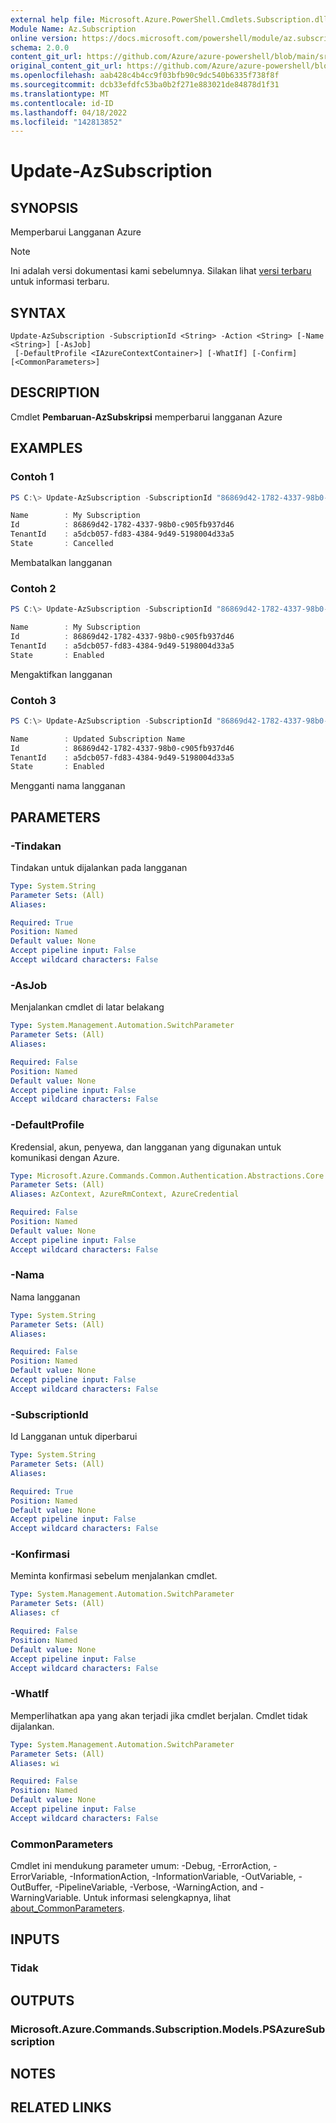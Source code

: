 ```yaml
---
external help file: Microsoft.Azure.PowerShell.Cmdlets.Subscription.dll-Help.xml
Module Name: Az.Subscription
online version: https://docs.microsoft.com/powershell/module/az.subscription/update-azsubscription
schema: 2.0.0
content_git_url: https://github.com/Azure/azure-powershell/blob/main/src/Subscription/Subscription/help/Update-AzSubscription.md
original_content_git_url: https://github.com/Azure/azure-powershell/blob/main/src/Subscription/Subscription/help/Update-AzSubscription.md
ms.openlocfilehash: aab428c4b4cc9f03bfb90c9dc540b6335f738f8f
ms.sourcegitcommit: dcb33efdfc53ba0b2f271e883021de84878d1f31
ms.translationtype: MT
ms.contentlocale: id-ID
ms.lasthandoff: 04/18/2022
ms.locfileid: "142813852"
---
```

# Update-AzSubscription

## SYNOPSIS
Memperbarui Langganan Azure

> [!NOTE]
>Ini adalah versi dokumentasi kami sebelumnya. Silakan lihat [versi terbaru](/powershell/module/az.subscription/update-azsubscription) untuk informasi terbaru.

## SYNTAX

```
Update-AzSubscription -SubscriptionId <String> -Action <String> [-Name <String>] [-AsJob]
 [-DefaultProfile <IAzureContextContainer>] [-WhatIf] [-Confirm] [<CommonParameters>]
```

## DESCRIPTION
Cmdlet **Pembaruan-AzSubskripsi** memperbarui langganan Azure

## EXAMPLES

### Contoh 1
```powershell
PS C:\> Update-AzSubscription -SubscriptionId "86869d42-1782-4337-98b0-c905fb937d46" -Action "Cancel"

Name        : My Subscription
Id          : 86869d42-1782-4337-98b0-c905fb937d46
TenantId    : a5dcb057-fd83-4384-9d49-5198004d33a5
State       : Cancelled 
```

Membatalkan langganan

### Contoh 2
```powershell
PS C:\> Update-AzSubscription -SubscriptionId "86869d42-1782-4337-98b0-c905fb937d46" -Action "Enable"

Name        : My Subscription
Id          : 86869d42-1782-4337-98b0-c905fb937d46
TenantId    : a5dcb057-fd83-4384-9d49-5198004d33a5
State       : Enabled
```

Mengaktifkan langganan

### Contoh 3
```powershell
PS C:\> Update-AzSubscription -SubscriptionId "86869d42-1782-4337-98b0-c905fb937d46" -Action "Rename" -Name "Updated Subscription Name"

Name        : Updated Subscription Name
Id          : 86869d42-1782-4337-98b0-c905fb937d46
TenantId    : a5dcb057-fd83-4384-9d49-5198004d33a5
State       : Enabled
```

Mengganti nama langganan

## PARAMETERS

### -Tindakan
Tindakan untuk dijalankan pada langganan

```yaml
Type: System.String
Parameter Sets: (All)
Aliases:

Required: True
Position: Named
Default value: None
Accept pipeline input: False
Accept wildcard characters: False
```

### -AsJob
Menjalankan cmdlet di latar belakang

```yaml
Type: System.Management.Automation.SwitchParameter
Parameter Sets: (All)
Aliases:

Required: False
Position: Named
Default value: None
Accept pipeline input: False
Accept wildcard characters: False
```

### -DefaultProfile
Kredensial, akun, penyewa, dan langganan yang digunakan untuk komunikasi dengan Azure.

```yaml
Type: Microsoft.Azure.Commands.Common.Authentication.Abstractions.Core.IAzureContextContainer
Parameter Sets: (All)
Aliases: AzContext, AzureRmContext, AzureCredential

Required: False
Position: Named
Default value: None
Accept pipeline input: False
Accept wildcard characters: False
```

### -Nama
Nama langganan

```yaml
Type: System.String
Parameter Sets: (All)
Aliases:

Required: False
Position: Named
Default value: None
Accept pipeline input: False
Accept wildcard characters: False
```

### -SubscriptionId
Id Langganan untuk diperbarui

```yaml
Type: System.String
Parameter Sets: (All)
Aliases:

Required: True
Position: Named
Default value: None
Accept pipeline input: False
Accept wildcard characters: False
```

### -Konfirmasi
Meminta konfirmasi sebelum menjalankan cmdlet.

```yaml
Type: System.Management.Automation.SwitchParameter
Parameter Sets: (All)
Aliases: cf

Required: False
Position: Named
Default value: None
Accept pipeline input: False
Accept wildcard characters: False
```

### -WhatIf
Memperlihatkan apa yang akan terjadi jika cmdlet berjalan.
Cmdlet tidak dijalankan.

```yaml
Type: System.Management.Automation.SwitchParameter
Parameter Sets: (All)
Aliases: wi

Required: False
Position: Named
Default value: None
Accept pipeline input: False
Accept wildcard characters: False
```

### CommonParameters
Cmdlet ini mendukung parameter umum: -Debug, -ErrorAction, -ErrorVariable, -InformationAction, -InformationVariable, -OutVariable, -OutBuffer, -PipelineVariable, -Verbose, -WarningAction, and -WarningVariable. Untuk informasi selengkapnya, lihat [about_CommonParameters](http://go.microsoft.com/fwlink/?LinkID=113216).

## INPUTS

### Tidak

## OUTPUTS

### Microsoft.Azure.Commands.Subscription.Models.PSAzureSubscription

## NOTES

## RELATED LINKS
